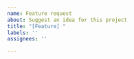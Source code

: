 ```yaml
---
name: Feature request
about: Suggest an idea for this project
title: "[Feature] "
labels: ''
assignees: ''

---
```



